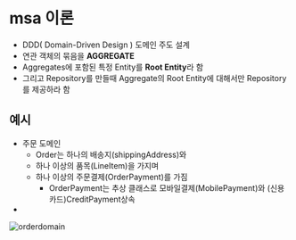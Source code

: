 # msa 이론
  - DDD( Domain-Driven Design ) 도메인 주도 설계
  - 연관 객체의 묶음을 **AGGREGATE**
  - Aggregates에 포함된 특정 Entity를 **Root Entity**라 함
  - 그리고 Repository를 만들때 Aggregate의 Root Entity에 대해서만 Repository를 제공하라 함
 
 ## 예시
  - 주문 도메인
    - Order는 하나의 배송지(shippingAddress)와 
    - 하나 이상의 품목(LineItem)을 가지며
    - 하나 이상의 주문결제(OrderPayment)를 가짐
      - OrderPayment는 추상 클래스로 모바일결제(MobilePayment)와 (신용카드)CreditPayment상속
  - 
![orderdomain](https://user-images.githubusercontent.com/94466572/170524254-3e2847db-3a9f-469d-aa9a-edbac799dec6.png)
